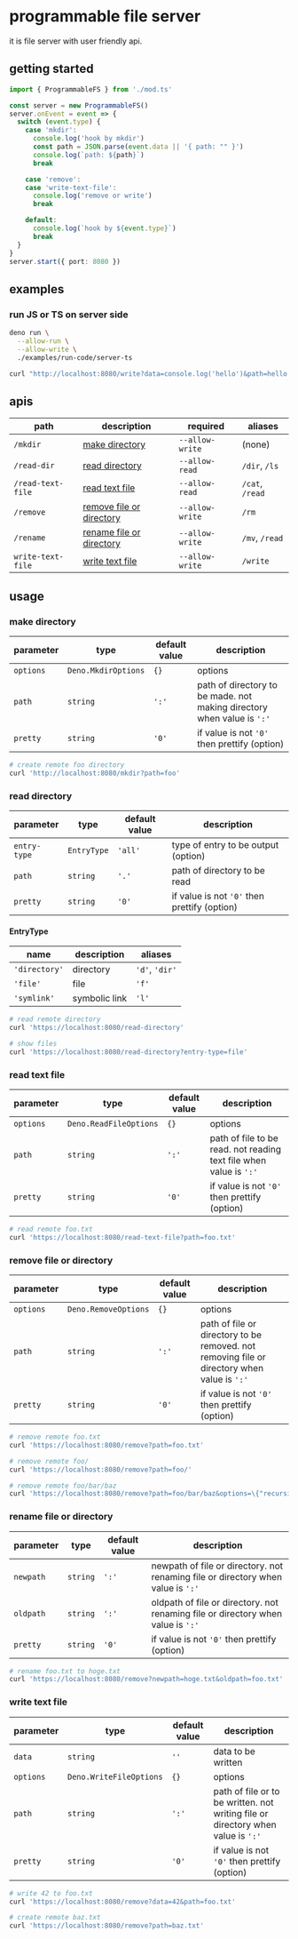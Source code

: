 # programmable file server

it is file server with user friendly api.

## getting started

```ts
import { ProgrammableFS } from './mod.ts'

const server = new ProgrammableFS()
server.onEvent = event => {
  switch (event.type) {
    case 'mkdir':
      console.log('hook by mkdir')
      const path = JSON.parse(event.data || '{ path: "" }')
      console.log(`path: ${path}`)
      break

    case 'remove':
    case 'write-text-file':
      console.log('remove or write')
      break

    default:
      console.log(`hook by ${event.type}`)
      break
  }
}
server.start({ port: 8080 })
```

## examples

### run JS or TS on server side

```sh
deno run \
  --allow-run \
  --allow-write \
  ./examples/run-code/server-ts
```

```sh
curl "http://localhost:8080/write?data=console.log('hello')&path=hello.js"
```

## apis

| path | description | required | aliases |
| --- | --- | --- | --- |
| `/mkdir` | [make directory](#make-directory) | `--allow-write` | (none) |
| `/read-dir` | [read directory](#read-directory) | `--allow-read`  | `/dir`, `/ls` |
| `/read-text-file` | [read text file](#read-text-file) | `--allow-read` | `/cat`, `/read` |
| `/remove` | [remove file or directory](#remove-file-or-directory) | `--allow-write` | `/rm` |
| `/rename` | [rename file or directory](#rename-file-or-directory) | `--allow-write` | `/mv`, `/read` |
| `write-text-file` | [write text file](#write-text-file) | `--allow-write` | `/write` |

## usage

### make directory

| parameter | type | default value | description |
| --- | --- | --- | --- |
| `options` | `Deno.MkdirOptions` | `{}` | options |
| `path` | `string` | `':'` | path of directory to be made. not making directory when value is `':'` |
| `pretty` | `string` | `'0'` | if value is not `'0'` then prettify (option) |

```sh
# create remote foo directory
curl 'http://localhost:8080/mkdir?path=foo'
```

### read directory

| parameter | type | default value | description |
| --- | --- | --- | --- |
| `entry-type` | `EntryType` | `'all'` | type of entry to be output (option) |
| `path` | `string` | `'.'` | path of directory to be read |
| `pretty` | `string` | `'0'` | if value is not `'0'` then prettify (option) |

#### EntryType

| name | description | aliases |
| --- | --- | --- |
| `'directory'` | directory | `'d'`, `'dir'` |
| `'file'` | file | `'f'` |
| `'symlink'` | symbolic link | `'l'` |

```sh
# read remote directory
curl 'https://localhost:8080/read-directory'

# show files
curl 'https://localhost:8080/read-directory?entry-type=file'
```

### read text file

| parameter | type | default value | description |
| --- | --- | --- | --- |
| `options` | `Deno.ReadFileOptions` | `{}` | options |
| `path` | `string` | `':'` | path of file to be read. not reading text file when value is `':'` |
| `pretty` | `string` | `'0'` | if value is not `'0'` then prettify (option) |

```sh
# read remote foo.txt
curl 'https://localhost:8080/read-text-file?path=foo.txt'
```

### remove file or directory

| parameter | type | default value | description |
| --- | --- | --- | --- |
| `options` | `Deno.RemoveOptions` | `{}` | options |
| `path` | `string` | `':'` | path of file or directory to be removed. not removing file or directory when value is `':'` |
| `pretty` | `string` | `'0'` | if value is not `'0'` then prettify (option) |

```sh
# remove remote foo.txt
curl 'https://localhost:8080/remove?path=foo.txt'

# remove remote foo/
curl 'https://localhost:8080/remove?path=foo/'

# remove remote foo/bar/baz
curl 'https://localhost:8080/remove?path=foo/bar/baz&options=\{"recursive":true\}'
```

### rename file or directory

| parameter | type | default value | description |
| --- | --- | --- | --- |
| `newpath` | `string` | `':'` | newpath of file or directory. not renaming file or directory when value is `':'` |
| `oldpath` | `string` | `':'` | oldpath of file or directory. not renaming file or directory when value is `':'` |
| `pretty` | `string` | `'0'` | if value is not `'0'` then prettify (option) |

```sh
# rename foo.txt to hoge.txt
curl 'https://localhost:8080/remove?newpath=hoge.txt&oldpath=foo.txt'
```

### write text file

| parameter | type | default value | description |
| --- | --- | --- | --- |
| `data` | `string` | `''` | data to be written |
| `options` | `Deno.WriteFileOptions` | `{}` | options |
| `path` | `string` | `':'` | path of file or to be written. not writing file or directory when value is `':'` |
| `pretty` | `string` | `'0'` | if value is not `'0'` then prettify (option) |

```sh
# write 42 to foo.txt
curl 'https://localhost:8080/remove?data=42&path=foo.txt'

# create remote baz.txt
curl 'https://localhost:8080/remove?path=baz.txt'
```
